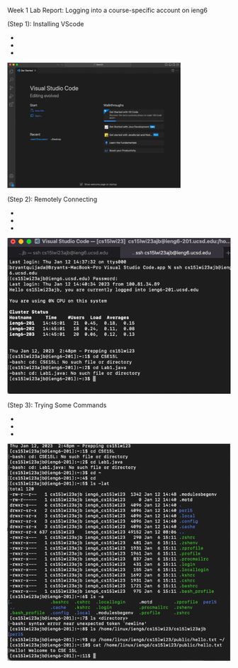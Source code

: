 Week 1 Lab Report: Logging into a course-specific account on ieng6




(Step 1): Installing VScode 

  * 
  * 
  * 
![Image](Installing_VScode_Screenshot.png)


(Step 2): Remotely Connecting

  * 
  * 
  * 
 ![Image](Remotely_Connecting_Screenshot.png)
 

(Step 3): Trying Some Commands

  * 
  * 
  * 
![Image](Trying_Some_Commands_Screenshot.png)

